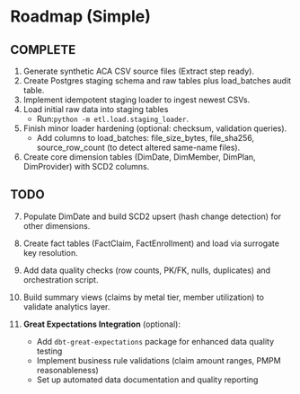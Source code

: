 # Roadmap (Simple)

## COMPLETE

1. Generate synthetic ACA CSV source files (Extract step ready).
2. Create Postgres staging schema and raw tables plus load_batches audit table.
3. Implement idempotent staging loader to ingest newest CSVs.
4. Load initial raw data into staging tables
   - Run:`python -m etl.load.staging_loader`.
5. Finish minor loader hardening (optional: checksum, validation queries).
   - Add columns to load_batches: file_size_bytes, file_sha256, source_row_count (to detect altered same-name files).
6. Create core dimension tables (DimDate, DimMember, DimPlan, DimProvider) with SCD2 columns.

## TODO

7. Populate DimDate and build SCD2 upsert (hash change detection) for other dimensions.

8. Create fact tables (FactClaim, FactEnrollment) and load via surrogate key resolution.

9. Add data quality checks (row counts, PK/FK, nulls, duplicates) and orchestration script.

10. Build summary views (claims by metal tier, member utilization) to validate analytics layer.

11. **Great Expectations Integration** (optional):
    - Add `dbt-great-expectations` package for enhanced data quality testing
    - Implement business rule validations (claim amount ranges, PMPM reasonableness)
    - Set up automated data documentation and quality reporting


